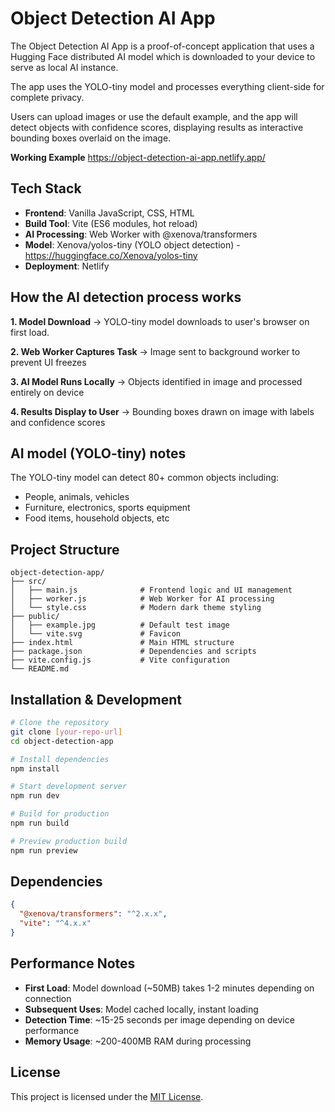 # Object Detection AI App

The Object Detection AI App is a proof-of-concept application that uses a Hugging Face distributed AI model which is downloaded to your device to serve as local AI instance.  

The app uses the YOLO-tiny model and processes everything client-side for complete privacy.

Users can upload images or use the default example, and the app will detect objects with confidence scores, displaying results as interactive bounding boxes overlaid on the image.

**Working Example**
https://object-detection-ai-app.netlify.app/

## Tech Stack

* **Frontend**: Vanilla JavaScript, CSS, HTML
* **Build Tool**: Vite (ES6 modules, hot reload)
* **AI Processing**: Web Worker with @xenova/transformers
* **Model**: Xenova/yolos-tiny (YOLO object detection) - https://huggingface.co/Xenova/yolos-tiny
* **Deployment**: Netlify

## How the AI detection process works

**1. Model Download** → YOLO-tiny model downloads to user's browser on first load.

**2. Web Worker Captures Task** → Image sent to background worker to prevent UI freezes

**3. AI Model Runs Locally** → Objects identified in image and processed entirely on device

**4. Results Display to User** → Bounding boxes drawn on image with labels and confidence scores

## AI model (YOLO-tiny) notes

The YOLO-tiny model can detect 80+ common objects including:
- People, animals, vehicles
- Furniture, electronics, sports equipment  
- Food items, household objects, etc

## Project Structure

```
object-detection-app/
├── src/
│   ├── main.js              # Frontend logic and UI management
│   ├── worker.js            # Web Worker for AI processing
│   └── style.css            # Modern dark theme styling
├── public/
│   ├── example.jpg          # Default test image
│   └── vite.svg             # Favicon
├── index.html               # Main HTML structure
├── package.json             # Dependencies and scripts
├── vite.config.js           # Vite configuration
└── README.md
```

## Installation & Development

```bash
# Clone the repository
git clone [your-repo-url]
cd object-detection-app

# Install dependencies
npm install

# Start development server
npm run dev

# Build for production
npm run build

# Preview production build
npm run preview
```

## Dependencies

```json
{
  "@xenova/transformers": "^2.x.x",
  "vite": "^4.x.x"
}
```

## Performance Notes

- **First Load**: Model download (~50MB) takes 1-2 minutes depending on connection
- **Subsequent Uses**: Model cached locally, instant loading
- **Detection Time**: ~15-25 seconds per image depending on device performance
- **Memory Usage**: ~200-400MB RAM during processing

## License

This project is licensed under the [MIT License](LICENSE).
